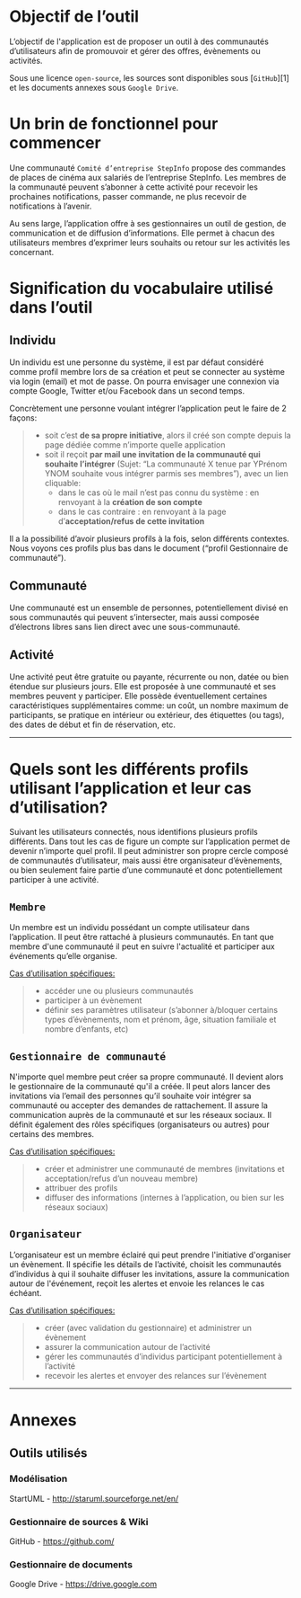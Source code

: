 # Objectif de l’outil

L’objectif de l'application est de proposer un outil à des communautés d’utilisateurs afin de promouvoir et gérer des offres, évènements ou activités.

Sous une licence `open-source`, les sources sont disponibles sous <i class="icon-provider-github"></i> [`GitHub`][1] et les documents annexes sous <i class="icon-provider-gdrive"></i> `Google Drive`.

# Un brin de fonctionnel pour commencer

Une communauté `Comité d’entreprise StepInfo` propose des commandes de places de cinéma aux salariés de l’entreprise StepInfo. Les membres de la communauté peuvent s’abonner à cette activité pour recevoir les prochaines notifications, passer commande, ne plus recevoir de notifications à l’avenir.

Au sens large, l’application offre à ses gestionnaires un outil de gestion, de communication et de diffusion d’informations. Elle permet à chacun des utilisateurs membres d’exprimer leurs souhaits ou retour sur les activités les concernant.

# Signification du vocabulaire utilisé dans l’outil
## Individu
Un individu est une personne du système, il est par défaut considéré comme profil membre lors de sa création et peut se connecter au système via login (email) et mot de passe. On pourra envisager une connexion via compte Google, Twitter et/ou Facebook dans un second temps.

Concrètement une personne voulant intégrer l’application peut le faire de 2 façons:
> - soit c’est **de sa propre initiative**, alors il créé son compte depuis la page dédiée comme n’importe quelle application
> - soit il reçoit **par mail une invitation de la communauté qui souhaite l’intégrer** (Sujet: “La communauté X tenue par YPrénom YNOM souhaite vous intégrer parmis ses membres”), avec un lien cliquable:
>   - dans le cas où le mail n’est pas connu du système : en renvoyant à la **création de son compte**
>   - dans le cas contraire : en renvoyant à la page d’**acceptation/refus de cette invitation**

Il a la possibilité d’avoir plusieurs profils à la fois, selon différents contextes. Nous voyons ces profils plus bas dans le document (“profil Gestionnaire de communauté”).


## Communauté
Une communauté est un ensemble de personnes, potentiellement divisé en sous communautés qui peuvent s’intersecter, mais aussi composée d’électrons libres sans lien direct avec une sous-communauté.


## Activité
Une activité peut être gratuite ou payante, récurrente ou non, datée ou bien étendue sur plusieurs jours. Elle est proposée à une communauté et ses membres peuvent y participer. Elle possède éventuellement certaines caractéristiques supplémentaires comme: un coût, un nombre maximum de participants, se pratique en intérieur ou extérieur, des étiquettes (ou tags), des dates de début et fin de réservation, etc.

_____________
# Quels sont les différents profils utilisant l’application et leur cas d’utilisation?
Suivant les utilisateurs connectés, nous identifions plusieurs profils différents. Dans tout les cas de figure un compte sur l’application permet de devenir n’importe quel profil. Il peut administrer son propre cercle composé de communautés d’utilisateur, mais aussi être organisateur d’évènements, ou bien seulement faire partie d’une communauté et donc potentiellement participer à une activité.

## <i class="icon-male"></i> `Membre`
Un membre est un individu possédant un compte utilisateur dans l’application. Il peut être rattaché à plusieurs communautés. En tant que membre d'une communauté il peut en suivre l'actualité et participer aux événements qu’elle organise.

<u>Cas d’utilisation spécifiques:</u>
> - accéder une ou plusieurs communautés
> - participer à un évènement
> - définir ses paramètres utilisateur (s’abonner à/bloquer certains types d’évènements, nom et prénom, âge, situation familiale et nombre d’enfants, etc)

## <i class="icon-male"></i> `Gestionnaire de communauté`
N'importe quel membre peut créer sa propre communauté. Il devient alors le gestionnaire de la communauté qu'il a créée. Il peut alors lancer des invitations via l’email des personnes qu’il souhaite voir intégrer sa communauté ou accepter des demandes de rattachement. Il assure la communication auprès de la communauté et sur les réseaux sociaux. Il définit également des rôles spécifiques (organisateurs ou autres) pour certains des membres.

<u>Cas d’utilisation spécifiques:</u>
> - créer et administrer une communauté de membres (invitations et acceptation/refus d’un nouveau membre)
> - attribuer des profils
> - diffuser des informations (internes à l’application, ou bien sur les réseaux sociaux)

## <i class="icon-male"></i> `Organisateur`
L’organisateur est un membre éclairé qui peut prendre l'initiative d'organiser un évènement. Il spécifie les détails de l’activité, choisit les communautés d’individus à qui il souhaite diffuser les invitations, assure la communication autour de l'événement, reçoit les alertes et envoie les relances le cas échéant.


<u>Cas d’utilisation spécifiques:</u>
> - créer (avec validation du gestionnaire) et administrer un évènement
> - assurer la communication autour de l’activité
> - gérer les communautés d’individus participant potentiellement à l’activité
> - recevoir les alertes et envoyer des relances sur l’évènement

_____________
# Annexes

## Outils utilisés

### <i class="icon-edit"></i> Modélisation
StartUML - http://staruml.sourceforge.net/en/

### <i class="icon-download "></i> Gestionnaire de sources & Wiki
GitHub - <i class="icon-provider-github"></i> https://github.com/

### <i class="icon-cloud "></i> Gestionnaire de documents
Google Drive - <i class="icon-provider-gdrive"></i> https://drive.google.com

